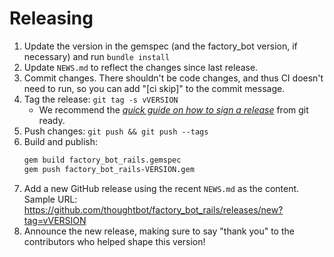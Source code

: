 # Releasing

1. Update the version in the gemspec (and the factory\_bot version, if necessary)
   and run `bundle install`
1. Update `NEWS.md` to reflect the changes since last release.
1. Commit changes.
   There shouldn't be code changes,
   and thus CI doesn't need to run,
   so you can add "[ci skip]" to the commit message.
1. Tag the release: `git tag -s vVERSION`
    - We recommend the [_quick guide on how to sign a release_] from git ready.
1. Push changes: `git push && git push --tags`
1. Build and publish:
    ```bash
    gem build factory_bot_rails.gemspec
    gem push factory_bot_rails-VERSION.gem
    ```
1. Add a new GitHub release using the recent `NEWS.md` as the content. Sample
   URL: https://github.com/thoughtbot/factory_bot_rails/releases/new?tag=vVERSION
1. Announce the new release,
   making sure to say "thank you" to the contributors
   who helped shape this version!

[_quick guide on how to sign a release_]: http://gitready.com/advanced/2014/11/02/gpg-sign-releases.html
